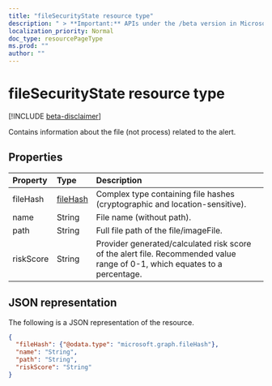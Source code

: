 ```yaml
---
title: "fileSecurityState resource type"
description: " > **Important:** APIs under the /beta version in Microsoft Graph are in preview and are subject to change. Use of these APIs in production applications is not supported."
localization_priority: Normal
doc_type: resourcePageType
ms.prod: ""
author: ""
---
```


# fileSecurityState resource type

 [!INCLUDE [beta-disclaimer](../../includes/beta-disclaimer.md)]

Contains information about the file (not process) related to the alert.

## Properties

| Property   | Type|Description|
|:---------------|:--------|:----------|
|fileHash|[fileHash](filehash.md)|Complex type containing file hashes (cryptographic and location-sensitive).|
|name|String|File name (without path).|
|path|String|Full file path of the file/imageFile.|
|riskScore|String|Provider generated/calculated risk score of the alert file. Recommended value range of 0-1, which equates to a percentage.|

## JSON representation

The following is a JSON representation of the resource.

<!-- {
  "blockType": "resource",
  "optionalProperties": [

  ],
  "@odata.type": "microsoft.graph.fileSecurityState"
}-->

```json
{
  "fileHash": {"@odata.type": "microsoft.graph.fileHash"},
  "name": "String",
  "path": "String",
  "riskScore": "String"
}

```

<!-- uuid: 8fcb5dbc-d5aa-4681-8e31-b001d5168d79
2015-10-25 14:57:30 UTC -->
<!--
{
  "type": "#page.annotation",
  "description": "fileSecurityState resource",
  "keywords": "",
  "section": "documentation",
  "tocPath": "",
  "suppressions": []
}
-->
